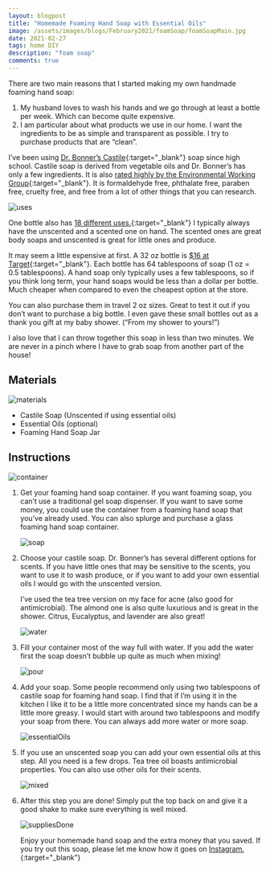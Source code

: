 ```yaml
---
layout: blogpost
title: "Homemade Foaming Hand Soap with Essential Oils"
image: /assets/images/blogs/February2021/foamSoap/foamSoapMain.jpg
date: 2021-02-27
tags: home DIY
description: "foam soap"
comments: true
---
```

There are two main reasons that I started making my own handmade foaming hand soap: 
1. My husband loves to wash his hands and we go through at least a bottle per week. Which can become quite expensive.
2. I am particular about what products we use in our home. I want the ingredients to be as simple and transparent as possible. I try to purchase products that are “clean”. 

I’ve been using [Dr. Bonner’s Castile](https://shop.drbronner.com/collections/soaps/products/peppermint-pure-castile-liquid-soap){:target="_blank"} soap since high school. Castile soap is derived from vegetable oils and Dr. Bonner’s has only a few ingredients. It is also [rated highly by the Environmental Working Group](https://www.ewg.org/guides/brand/281-DrBronners/){:target="_blank"}. It is formaldehyde free, phthalate free, paraben free, cruelty free, and free from a lot of other things that you can research.

![uses](/assets/images/blogs/February2021/foamSoap/uses.jpg)

One bottle also has [18 different uses.](https://www.drbronner.com/all-one-blog/2017/06/dilutions-cheat-sheet-dr-bronners-pure-castile-soap/){:target="_blank"} I typically always have the unscented and a scented one on hand. The scented ones are great body soaps and unscented is great for little ones and produce.

It may seem a little expensive at first. A 32 oz bottle is [$16 at Target](https://www.target.com/s?searchTerm=dr+bonners){:target="_blank"}. Each bottle has 64 tablespoons of soap (1 oz = 0.5 tablespoons). A hand soap only typically uses a few tablespoons, so if you think long term, your hand soaps would be less than a dollar per bottle. Much cheaper when compared to even the cheapest option at the store. 

You can also purchase them in travel 2 oz sizes. Great to test it out if you don’t want to purchase a big bottle. I even gave these small bottles out as a thank you gift at my baby shower. (“From my shower to yours!”)

I also love that I can throw together this soap in less than two minutes. We are never in a pinch where I have to grab soap from another part of the house!

## Materials

![materials](/assets/images/blogs/February2021/foamSoap/materialsSquare.jpg)

* Castile Soap (Unscented if using essential oils)
* Essential Oils (optional)
* Foaming Hand Soap Jar 

## Instructions

![container](/assets/images/blogs/February2021/foamSoap/container.jpg)

1. Get your foaming hand soap container. If you want foaming soap, you can’t use a traditional gel soap dispenser. If you want to save some money, you could use the container from a foaming hand soap that you’ve already used. You can also splurge and purchase a glass foaming hand soap container. 

    ![soap](/assets/images/blogs/February2021/foamSoap/castileSoap.jpg)

2. Choose your castile soap. Dr. Bonner’s has several different options for scents. If you have little ones that may be sensitive to the scents, you want to use it to wash produce, or if you want to add your own essential oils I would go with the unscented version. 

    I’ve used the tea tree version on my face for acne (also good for antimicrobial). The almond one is also quite luxurious and is great in the shower. Citrus, Eucalyptus, and lavender are also great!

    ![water](/assets/images/blogs/February2021/foamSoap/water.jpg)

3. Fill your container most of the way full with water. If you add the water first the soap doesn’t bubble up quite as much when mixing! 

    ![pour](/assets/images/blogs/February2021/foamSoap/pour.jpg)

4. Add your soap. Some people recommend only using two tablespoons of castile soap for foaming hand soap. I find that if I’m using it in the kitchen I like it to be a little more concentrated since my hands can be a little more greasy. I would start with around two tablespoons and modify your soap from there. You can always add more water or more soap.

    ![essentialOils](/assets/images/blogs/February2021/foamSoap/essentialOils.jpg)

5. If you use an unscented soap you can add your own essential oils at this step. All you need is a few drops. Tea tree oil boasts antimicrobial properties. You can also use other oils for their scents. 

    ![mixed](/assets/images/blogs/February2021/foamSoap/mixed.jpg)

6. After this step you are done! Simply put the top back on and give it a good shake to make sure everything is well mixed. 

    ![suppliesDone](/assets/images/blogs/February2021/foamSoap/suppliesDone.jpg)

    Enjoy your homemade hand soap and the extra money that you saved. If you try out this soap, please let me know how it goes on [Instagram.](https://www.instagram.com/joyberrystudios/?hl=en){:target="_blank"}
